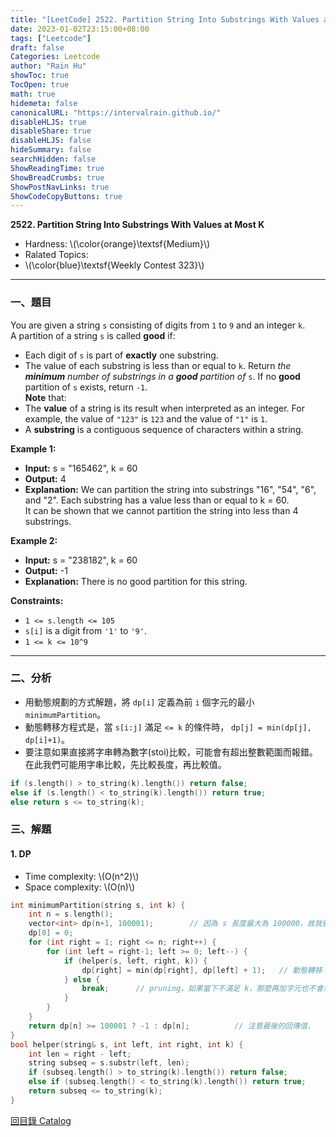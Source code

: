 ```yaml
---
title: "[LeetCode] 2522. Partition String Into Substrings With Values at Most K"
date: 2023-01-02T23:15:00+08:00
tags: ["Leetcode"]
draft: false
Categories: Leetcode
author: "Rain Hu"
showToc: true
TocOpen: true
math: true
hidemeta: false
canonicalURL: "https://intervalrain.github.io/"
disableHLJS: true
disableShare: true
disableHLJS: false
hideSummary: false
searchHidden: false
ShowReadingTime: true
ShowBreadCrumbs: true
ShowPostNavLinks: true
ShowCodeCopyButtons: true
---
```

**2522. Partition String Into Substrings With Values at Most K**
+ Hardness: \\(\color{orange}\textsf{Medium}\\)
+ Ralated Topics: 
+ \\(\color{blue}\textsf{Weekly Contest 323}\\)
---
### 一、題目
You are given a string `s` consisting of digits from `1` to `9` and an integer `k`.  
A partition of a string `s` is called **good** if:  
+ Each digit of `s` is part of **exactly** one substring.
+ The value of each substring is less than or equal to `k`.
Return *the ***minimum*** number of substrings in a ***good*** partition of* `s`. If no **good** partition of `s` exists, return `-1`.  
**Note** that:  
+ The **value** of a string is its result when interpreted as an integer. For example, the value of `"123"` is `123` and the value of `"1"` is `1`.
+ A **substring** is a contiguous sequence of characters within a string.

**Example 1:**  
+ **Input:** s = "165462", k = 60
+ **Output:** 4
+ **Explanation:** We can partition the string into substrings "16", "54", "6", and "2". Each substring has a value less than or equal to k = 60.  
It can be shown that we cannot partition the string into less than 4 substrings.  

**Example 2:**
+ **Input:** s = "238182", k = 60
+ **Output:** -1
+ **Explanation:** There is no good partition for this string.

**Constraints:**
+ `1 <= s.length <= 105`
+ `s[i]` is a digit from `'1'` to `'9'`.
+ `1 <= k <= 10^9`

---

### 二、分析
+ 用動態規劃的方式解題，將 `dp[i]` 定義為前 `i` 個字元的最小 `minimumPartition`。
+ 動態轉移方程式是，當 `s[i:j]` 滿足 `<= k` 的條件時， `dp[j] = min(dp[j], dp[i]+1)`。
+ 要注意如果直接將字串轉為數字(stoi)比較，可能會有超出整數範圍而報錯。在此我們可能用字串比較，先比較長度，再比較值。
```C++
if (s.length() > to_string(k).length()) return false;
else if (s.length() < to_string(k).length()) return true;
else return s <= to_string(k);
```

### 三、解題
#### 1. DP
+ Time complexity: \\(O(n^2)\\)
+ Space complexity: \\(O(n)\\)
```C++
int minimumPartition(string s, int k) {
    int n = s.length();
    vector<int> dp(n+1, 100001);        // 因為 s 長度最大為 100000，故我們假定 dp 初始值為 100001
    dp[0] = 0;
    for (int right = 1; right <= n; right++) {
        for (int left = right-1; left >= 0; left--) {
            if (helper(s, left, right, k)) {
                dp[right] = min(dp[right], dp[left] + 1);   // 動態轉移
            } else {
                break;      // pruning，如果當下不滿足 k，那麼再加字元也不會滿足，故可以直接 break
            }
        }
    }
    return dp[n] >= 100001 ? -1 : dp[n];          // 注意最後的回傳值，
}
bool helper(string& s, int left, int right, int k) {
    int len = right - left;
    string subseq = s.substr(left, len);
    if (subseq.length() > to_string(k).length()) return false;
    else if (subseq.length() < to_string(k).length()) return true;
    return subseq <= to_string(k);
}
```
[回目錄 Catalog](/leetcode)